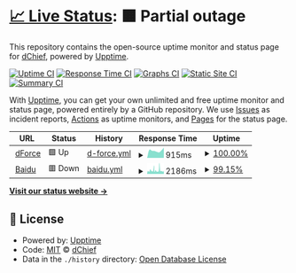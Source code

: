 # [📈 Live Status](https://Donald-Nobel.github.io/Uptime): <!--live status--> **🟧 Partial outage**

This repository contains the open-source uptime monitor and status page for [dChief](www.dforce.network), powered by [Upptime](https://github.com/upptime/upptime).

[![Uptime CI](https://github.com/Donald-Nobel/Uptime/workflows/Uptime%20CI/badge.svg)](https://github.com/Donald-Nobel/Uptime/actions?query=workflow%3A%22Uptime+CI%22)
[![Response Time CI](https://github.com/Donald-Nobel/Uptime/workflows/Response%20Time%20CI/badge.svg)](https://github.com/Donald-Nobel/Uptime/actions?query=workflow%3A%22Response+Time+CI%22)
[![Graphs CI](https://github.com/Donald-Nobel/Uptime/workflows/Graphs%20CI/badge.svg)](https://github.com/Donald-Nobel/Uptime/actions?query=workflow%3A%22Graphs+CI%22)
[![Static Site CI](https://github.com/Donald-Nobel/Uptime/workflows/Static%20Site%20CI/badge.svg)](https://github.com/Donald-Nobel/Uptime/actions?query=workflow%3A%22Static+Site+CI%22)
[![Summary CI](https://github.com/Donald-Nobel/Uptime/workflows/Summary%20CI/badge.svg)](https://github.com/Donald-Nobel/Uptime/actions?query=workflow%3A%22Summary+CI%22)

With [Upptime](https://upptime.js.org), you can get your own unlimited and free uptime monitor and status page, powered entirely by a GitHub repository. We use [Issues](https://github.com/Donald-Nobel/Uptime/issues) as incident reports, [Actions](https://github.com/Donald-Nobel/Uptime/actions) as uptime monitors, and [Pages](https://Donald-Nobel.github.io/Uptime) for the status page.

<!--start: status pages-->
<!-- This summary is generated by Upptime (https://github.com/upptime/upptime) -->
<!-- Do not edit this manually, your changes will be overwritten -->
<!-- prettier-ignore -->
| URL | Status | History | Response Time | Uptime |
| --- | ------ | ------- | ------------- | ------ |
| <img alt="" src="https://icons.duckduckgo.com/ip3/app.dforce.network.ico" height="13"> [dForce](https://app.dforce.network) | 🟩 Up | [d-force.yml](https://github.com/Donald-Nobel/Uptime/commits/HEAD/history/d-force.yml) | <details><summary><img alt="Response time graph" src="./graphs/d-force/response-time-week.png" height="20"> 915ms</summary><br><a href="https://Donald-Nobel.github.io/Uptime/history/d-force"><img alt="Response time 907" src="https://img.shields.io/endpoint?url=https%3A%2F%2Fraw.githubusercontent.com%2FDonald-Nobel%2FUptime%2FHEAD%2Fapi%2Fd-force%2Fresponse-time.json"></a><br><a href="https://Donald-Nobel.github.io/Uptime/history/d-force"><img alt="24-hour response time 1268" src="https://img.shields.io/endpoint?url=https%3A%2F%2Fraw.githubusercontent.com%2FDonald-Nobel%2FUptime%2FHEAD%2Fapi%2Fd-force%2Fresponse-time-day.json"></a><br><a href="https://Donald-Nobel.github.io/Uptime/history/d-force"><img alt="7-day response time 915" src="https://img.shields.io/endpoint?url=https%3A%2F%2Fraw.githubusercontent.com%2FDonald-Nobel%2FUptime%2FHEAD%2Fapi%2Fd-force%2Fresponse-time-week.json"></a><br><a href="https://Donald-Nobel.github.io/Uptime/history/d-force"><img alt="30-day response time 886" src="https://img.shields.io/endpoint?url=https%3A%2F%2Fraw.githubusercontent.com%2FDonald-Nobel%2FUptime%2FHEAD%2Fapi%2Fd-force%2Fresponse-time-month.json"></a><br><a href="https://Donald-Nobel.github.io/Uptime/history/d-force"><img alt="1-year response time 907" src="https://img.shields.io/endpoint?url=https%3A%2F%2Fraw.githubusercontent.com%2FDonald-Nobel%2FUptime%2FHEAD%2Fapi%2Fd-force%2Fresponse-time-year.json"></a></details> | <details><summary><a href="https://Donald-Nobel.github.io/Uptime/history/d-force">100.00%</a></summary><a href="https://Donald-Nobel.github.io/Uptime/history/d-force"><img alt="All-time uptime 99.95%" src="https://img.shields.io/endpoint?url=https%3A%2F%2Fraw.githubusercontent.com%2FDonald-Nobel%2FUptime%2FHEAD%2Fapi%2Fd-force%2Fuptime.json"></a><br><a href="https://Donald-Nobel.github.io/Uptime/history/d-force"><img alt="24-hour uptime 100.00%" src="https://img.shields.io/endpoint?url=https%3A%2F%2Fraw.githubusercontent.com%2FDonald-Nobel%2FUptime%2FHEAD%2Fapi%2Fd-force%2Fuptime-day.json"></a><br><a href="https://Donald-Nobel.github.io/Uptime/history/d-force"><img alt="7-day uptime 100.00%" src="https://img.shields.io/endpoint?url=https%3A%2F%2Fraw.githubusercontent.com%2FDonald-Nobel%2FUptime%2FHEAD%2Fapi%2Fd-force%2Fuptime-week.json"></a><br><a href="https://Donald-Nobel.github.io/Uptime/history/d-force"><img alt="30-day uptime 100.00%" src="https://img.shields.io/endpoint?url=https%3A%2F%2Fraw.githubusercontent.com%2FDonald-Nobel%2FUptime%2FHEAD%2Fapi%2Fd-force%2Fuptime-month.json"></a><br><a href="https://Donald-Nobel.github.io/Uptime/history/d-force"><img alt="1-year uptime 99.95%" src="https://img.shields.io/endpoint?url=https%3A%2F%2Fraw.githubusercontent.com%2FDonald-Nobel%2FUptime%2FHEAD%2Fapi%2Fd-force%2Fuptime-year.json"></a></details>
| <img alt="" src="https://icons.duckduckgo.com/ip3/www.baidu.com.ico" height="13"> [Baidu](https://www.baidu.com) | 🟥 Down | [baidu.yml](https://github.com/Donald-Nobel/Uptime/commits/HEAD/history/baidu.yml) | <details><summary><img alt="Response time graph" src="./graphs/baidu/response-time-week.png" height="20"> 2186ms</summary><br><a href="https://Donald-Nobel.github.io/Uptime/history/baidu"><img alt="Response time 2122" src="https://img.shields.io/endpoint?url=https%3A%2F%2Fraw.githubusercontent.com%2FDonald-Nobel%2FUptime%2FHEAD%2Fapi%2Fbaidu%2Fresponse-time.json"></a><br><a href="https://Donald-Nobel.github.io/Uptime/history/baidu"><img alt="24-hour response time 2358" src="https://img.shields.io/endpoint?url=https%3A%2F%2Fraw.githubusercontent.com%2FDonald-Nobel%2FUptime%2FHEAD%2Fapi%2Fbaidu%2Fresponse-time-day.json"></a><br><a href="https://Donald-Nobel.github.io/Uptime/history/baidu"><img alt="7-day response time 2186" src="https://img.shields.io/endpoint?url=https%3A%2F%2Fraw.githubusercontent.com%2FDonald-Nobel%2FUptime%2FHEAD%2Fapi%2Fbaidu%2Fresponse-time-week.json"></a><br><a href="https://Donald-Nobel.github.io/Uptime/history/baidu"><img alt="30-day response time 2155" src="https://img.shields.io/endpoint?url=https%3A%2F%2Fraw.githubusercontent.com%2FDonald-Nobel%2FUptime%2FHEAD%2Fapi%2Fbaidu%2Fresponse-time-month.json"></a><br><a href="https://Donald-Nobel.github.io/Uptime/history/baidu"><img alt="1-year response time 2122" src="https://img.shields.io/endpoint?url=https%3A%2F%2Fraw.githubusercontent.com%2FDonald-Nobel%2FUptime%2FHEAD%2Fapi%2Fbaidu%2Fresponse-time-year.json"></a></details> | <details><summary><a href="https://Donald-Nobel.github.io/Uptime/history/baidu">99.15%</a></summary><a href="https://Donald-Nobel.github.io/Uptime/history/baidu"><img alt="All-time uptime 99.87%" src="https://img.shields.io/endpoint?url=https%3A%2F%2Fraw.githubusercontent.com%2FDonald-Nobel%2FUptime%2FHEAD%2Fapi%2Fbaidu%2Fuptime.json"></a><br><a href="https://Donald-Nobel.github.io/Uptime/history/baidu"><img alt="24-hour uptime 98.95%" src="https://img.shields.io/endpoint?url=https%3A%2F%2Fraw.githubusercontent.com%2FDonald-Nobel%2FUptime%2FHEAD%2Fapi%2Fbaidu%2Fuptime-day.json"></a><br><a href="https://Donald-Nobel.github.io/Uptime/history/baidu"><img alt="7-day uptime 99.15%" src="https://img.shields.io/endpoint?url=https%3A%2F%2Fraw.githubusercontent.com%2FDonald-Nobel%2FUptime%2FHEAD%2Fapi%2Fbaidu%2Fuptime-week.json"></a><br><a href="https://Donald-Nobel.github.io/Uptime/history/baidu"><img alt="30-day uptime 99.80%" src="https://img.shields.io/endpoint?url=https%3A%2F%2Fraw.githubusercontent.com%2FDonald-Nobel%2FUptime%2FHEAD%2Fapi%2Fbaidu%2Fuptime-month.json"></a><br><a href="https://Donald-Nobel.github.io/Uptime/history/baidu"><img alt="1-year uptime 99.87%" src="https://img.shields.io/endpoint?url=https%3A%2F%2Fraw.githubusercontent.com%2FDonald-Nobel%2FUptime%2FHEAD%2Fapi%2Fbaidu%2Fuptime-year.json"></a></details>

<!--end: status pages-->

[**Visit our status website →**](https://Donald-Nobel.github.io/Uptime)

## 📄 License

- Powered by: [Upptime](https://github.com/upptime/upptime)
- Code: [MIT](./LICENSE) © [dChief](www.dforce.network)
- Data in the `./history` directory: [Open Database License](https://opendatacommons.org/licenses/odbl/1-0/)
